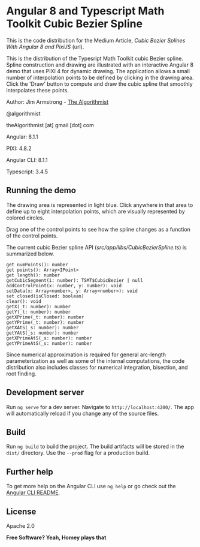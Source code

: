 # Angular 8 and Typescript Math Toolkit Cubic Bezier Spline

This is the code distribution for the Medium Article, _Cubic Bezier Splines With Angular 8 and PixiJS_ (url).

This is the distribution of the Typesript Math Toolkit cubic Bezier spline.  Spline construction and drawing are illustrated with an interactive Angular 8 demo that uses PIXI 4 for dynamic drawing.  The application allows a small number of interpolation points to be defined by clicking in the drawing area.  Click the 'Draw' button to compute and draw the cubic spline that smoothly interpolates these points.


Author:  Jim Armstrong - [The Algorithmist]

@algorithmist

theAlgorithmist [at] gmail [dot] com

Angular: 8.1.1

PIXI: 4.8.2

Angular CLI: 8.1.1

Typescript: 3.4.5

## Running the demo

The drawing area is represented in light blue.  Click anywhere in that area to define up to eight interpolation points, which are visually represented by colored circles.  

Drag one of the control points to see how the spline changes as a function of the control points.


The current cubic Bezier spline API (_src/app/libs/CubicBezierSpline.ts_) is summarized below.


```
get numPoints(): number
get points(): Array<IPoint>
get length(): number
getCubicSegment(i: number): TSMT$CubicBezier | null
addControlPoint(x: number, y: number): void
setData(x: Array<number>, y: Array<number>): void
set closed(isClosed: boolean)
clear(): void
getX(_t: number): number
getY(_t: number): number
getXPrime(_t: number): number
getYPrime(_t: number): number
getXAtS(_s: number): number
getYAtS(_s: number): number
getXPrimeAtS(_s: number): number
getYPrimeAtS(_s: number): number
```

Since numerical approximation is required for general arc-length parameterization as well as some of the internal computations, the code distribution also includes classes for numerical integration, bisection, and root finding.


## Development server

Run `ng serve` for a dev server. Navigate to `http://localhost:4200/`. The app will automatically reload if you change any of the source files.


## Build

Run `ng build` to build the project. The build artifacts will be stored in the `dist/` directory. Use the `--prod` flag for a production build.


## Further help

To get more help on the Angular CLI use `ng help` or go check out the [Angular CLI README](https://github.com/angular/angular-cli/blob/master/README.md).


License
----

Apache 2.0

**Free Software? Yeah, Homey plays that**

[//]: # (kudos http://stackoverflow.com/questions/4823468/store-comments-in-markdown-syntax)

[The Algorithmist]: <http://algorithmist.net>
